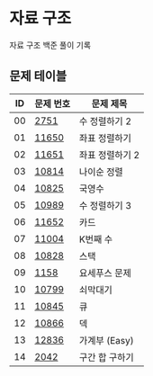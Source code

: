 # 자료 구조 <Data Structure>
자료 구조 백준 풀이 기록
## 문제 테이블
|ID|문제 번호|문제 제목|
|---|------|---|
|00|[2751](https://www.acmicpc.net/problem/2751)|수 정렬하기 2|
|01|[11650](https://www.acmicpc.net/problem/11650)|좌표 정렬하기|
|02|[11651](https://www.acmicpc.net/problem/11651)|좌표 정렬하기 2|
|03|[10814](https://www.acmicpc.net/problem/10814)|나이순 정렬|
|04|[10825](https://www.acmicpc.net/problem/10825)|국영수|
|05|[10989](https://www.acmicpc.net/problem/10989)|수 정렬하기 3|
|06|[11652](https://www.acmicpc.net/problem/11652)|카드|
|07|[11004](https://www.acmicpc.net/problem/11004)|K번째 수|
|08|[10828](https://www.acmicpc.net/problem/10828)|스택|
|09|[1158](https://www.acmicpc.net/problem/1158)|요세푸스 문제|
|10|[10799](https://www.acmicpc.net/problem/10799)|쇠막대기|
|11|[10845](https://www.acmicpc.net/problem/10845)|큐|
|12|[10866](https://www.acmicpc.net/problem/10866)|덱|
|13|[12836](https://www.acmicpc.net/problem/12836)|가계부 (Easy)|
|14|[2042](https://www.acmicpc.net/problem/2042)|구간 합 구하기|
